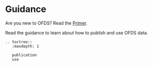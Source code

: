 # Guidance

Are you new to OFDS? Read the [Primer](../primer/index.md).

Read the guidance to learn about how to publish and use OFDS data.

```{eval-rst}
.. toctree::
   :maxdepth: 1

   publication
   use
```